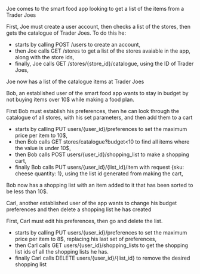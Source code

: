 Joe comes to the smart food app looking to get a list of the items from a Trader Joes

First, Joe must create a user account, then checks a list of the stores, then gets the catalogue of Trader Joes. To do this he:
- starts by calling POST /users to create an account,
- then Joe calls GET /stores to get a list of the stores avaiable in the app, along with the store ids,
- finally, Joe calls GET /stores/{store_id}/catalogue, using the ID of Trader Joes,

Joe now has a list of the catalogue items at Trader Joes

Bob, an established user of the smart food app wants to stay in budget by not buying items over 10$ while making a food plan.

First Bob must establish his preferences, then he can look through the catalogue of all stores, with his set parameters, and then add them to a cart

- starts by calling PUT users/{user_id}/preferences to set the maximum price per item to 10$,
- then Bob calls GET stores/catalogue?budget<10 to find all items where the value is under 10$,
- then Bob calls POST users/{user_id}/shopping_list to make a shopping cart,
- finally Bob calls PUT users/{user_id}/{list_id}/item with request {sku: cheese quantity: 1}, using the list id generated from making the cart,

Bob now has a shopping list with an item added to it that has been sorted to be less than 10$.


Carl, another established user of the app wants to change his budget preferences and then delete a shopping list he has created

First, Carl must edit his preferences, then go and delete the list.

- starts by calling PUT users/{user_id}/preferences to set the maximum price per item to 8$, replacing his last set of preferences,
- then Carl calls GET users/{user_id}/shopping_lists to get the shopping list ids of all the shopping lists he has.
- finally Carl calls DELETE users/{user_id}/{list_id} to remove the desired shopping list
